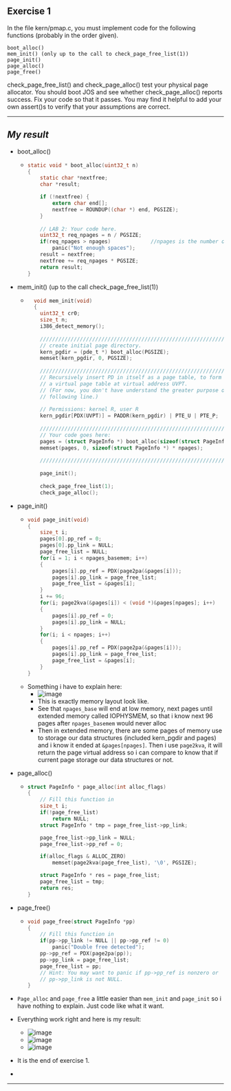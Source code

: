**Exercise 1**
---

In the file kern/pmap.c, you must implement code for the following functions (probably in the order given).
```
boot_alloc()
mem_init() (only up to the call to check_page_free_list(1))
page_init()
page_alloc()
page_free()
```
check_page_free_list() and check_page_alloc() test your physical page allocator. You should boot JOS and see whether check_page_alloc() reports success. Fix your code so that it passes. You may find it helpful to add your own assert()s to verify that your assumptions are correct.

---

***My result***
---

- boot_alloc()
  - ```c
    static void * boot_alloc(uint32_t n)
    {
    	static char *nextfree;
    	char *result;
  
    	if (!nextfree) {
    		extern char end[];
    		nextfree = ROUNDUP((char *) end, PGSIZE);
    	}
    	
    	// LAB 2: Your code here.
    	uint32_t req_npages = n / PGSIZE;
    	if(req_npages > npages)				//npages is the number of available memory page
    		panic("Not enough spaces");
    	result = nextfree;
    	nextfree += req_npages * PGSIZE;
    	return result;
    }
    ```
    
- mem_init() (up to the call check_page_free_list(1))
  - ```c
      void mem_init(void)
      {
      	uint32_t cr0;
      	size_t n;
      	i386_detect_memory();
      
      	//////////////////////////////////////////////////////////////////////
      	// create initial page directory.
      	kern_pgdir = (pde_t *) boot_alloc(PGSIZE);
      	memset(kern_pgdir, 0, PGSIZE);
      
      	//////////////////////////////////////////////////////////////////////
      	// Recursively insert PD in itself as a page table, to form
      	// a virtual page table at virtual address UVPT.
      	// (For now, you don't have understand the greater purpose of the
      	// following line.)
      
      	// Permissions: kernel R, user R
      	kern_pgdir[PDX(UVPT)] = PADDR(kern_pgdir) | PTE_U | PTE_P;
      
      	//////////////////////////////////////////////////////////////////////
      	// Your code goes here:
      	pages = (struct PageInfo *) boot_alloc(sizeof(struct PageInfo *) * npages);
      	memset(pages, 0, sizeof(struct PageInfo *) * npages);
      
      	//////////////////////////////////////////////////////////////////////
      
      	page_init();
      
      	check_page_free_list(1);
      	check_page_alloc();
     ```
    
- page_init()
  - ```c
    void page_init(void)
    {
    	size_t i;
    	pages[0].pp_ref = 0;
    	pages[0].pp_link = NULL;
    	page_free_list = NULL;
    	for(i = 1; i < npages_basemem; i++)
    	{
    		pages[i].pp_ref = PDX(page2pa(&pages[i]));
    		pages[i].pp_link = page_free_list;
    		page_free_list = &pages[i];
    	}
    	i += 96;
    	for(i; page2kva(&pages[i]) < (void *)&pages[npages]; i++)
    	{
    		pages[i].pp_ref = 0;
    		pages[i].pp_link = NULL;
    	}
    	for(i; i < npages; i++)
    	{
    		pages[i].pp_ref = PDX(page2pa(&pages[i]));
    		pages[i].pp_link = page_free_list;
    		page_free_list = &pages[i];
    	}
    }
    ```
  - Something i have to explain here:
    - ![image](https://github.com/vilesport/General-Xv6/assets/89498002/6580ab9b-3067-4598-ba97-3c010636dc41)
    - This is exactly memory layout look like.
    - See that `npages_base` will end at low memory, next pages until extended memory called IOPHYSMEM, so that i know next 96 pages after `npages_basemem` would never alloc
    - Then in extended memory, there are some pages of memory use to storage our data structures (included kern_pgdir and pages) and i know it ended at `&pages[npages]`. Then i use `page2kva`, it will return the page virtual address so i can compare to know that if current page storage our data structures or not.

- page_alloc()
  - ```c
    struct PageInfo * page_alloc(int alloc_flags)
    {
    	// Fill this function in
    	size_t i;
    	if(!page_free_list)
    		return NULL;
    	struct PageInfo * tmp = page_free_list->pp_link;
    
    	page_free_list->pp_link = NULL;
    	page_free_list->pp_ref = 0;
    
    	if(alloc_flags & ALLOC_ZERO)
    		memset(page2kva(page_free_list), '\0', PGSIZE);
    
    	struct PageInfo * res = page_free_list;
    	page_free_list = tmp;
    	return res;
    }
    ```
- page_free()
  - ```c
    void page_free(struct PageInfo *pp)
    {
    	// Fill this function in
    	if(pp->pp_link != NULL || pp->pp_ref != 0)
    		panic("Double free detected");
    	pp->pp_ref = PDX(page2pa(pp));
    	pp->pp_link = page_free_list;
    	page_free_list = pp;
    	// Hint: You may want to panic if pp->pp_ref is nonzero or
    	// pp->pp_link is not NULL.
    }
    ```
- `Page_alloc` and `page_free` a little easier than `mem_init` and `page_init` so i have nothing to explain. Just code like what it want.
- Everything work right and here is my result:
  - ![image](https://github.com/vilesport/General-Xv6/assets/89498002/ee1c14c9-c166-49cc-9d32-f5c073c12b5c)
  - ![image](https://github.com/vilesport/General-Xv6/assets/89498002/2b429aca-9b1b-40b3-a03a-77d1bebb95fd)
  - ![image](https://github.com/vilesport/General-Xv6/assets/89498002/d2b6f320-1828-4068-8ed4-f4c1841e6be9)
- It is the end of exercise 1.
- 
---
